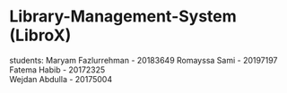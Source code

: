 # Library-Management-System (LibroX)
students:
Maryam Fazlurrehman - 20183649
Romayssa Sami - 20197197
Fatema Habib - 20172325  
Wejdan Abdulla - 20175004

